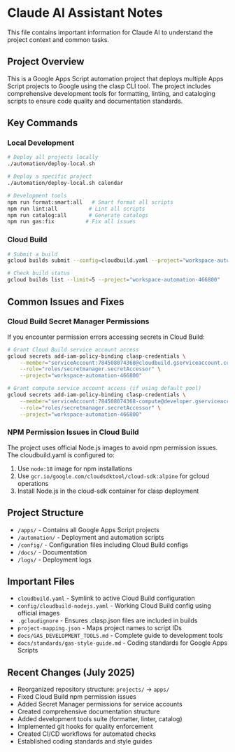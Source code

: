 # Claude AI Assistant Notes

This file contains important information for Claude AI to understand the project context and common tasks.

## Project Overview
This is a Google Apps Script automation project that deploys multiple Apps Script projects to Google using the clasp CLI tool. The project includes comprehensive development tools for formatting, linting, and cataloging scripts to ensure code quality and documentation standards.

## Key Commands

### Local Development
```bash
# Deploy all projects locally
./automation/deploy-local.sh

# Deploy a specific project
./automation/deploy-local.sh calendar

# Development tools
npm run format:smart:all   # Smart format all scripts
npm run lint:all          # Lint all scripts
npm run catalog:all       # Generate catalogs
npm run gas:fix          # Fix all issues
```

### Cloud Build
```bash
# Submit a build
gcloud builds submit --config=cloudbuild.yaml --project="workspace-automation-466800"

# Check build status
gcloud builds list --limit=5 --project="workspace-automation-466800"
```

## Common Issues and Fixes

### Cloud Build Secret Manager Permissions
If you encounter permission errors accessing secrets in Cloud Build:

```bash
# Grant Cloud Build service account access
gcloud secrets add-iam-policy-binding clasp-credentials \
    --member="serviceAccount:784508074368@cloudbuild.gserviceaccount.com" \
    --role="roles/secretmanager.secretAccessor" \
    --project="workspace-automation-466800"

# Grant compute service account access (if using default pool)
gcloud secrets add-iam-policy-binding clasp-credentials \
    --member="serviceAccount:784508074368-compute@developer.gserviceaccount.com" \
    --role="roles/secretmanager.secretAccessor" \
    --project="workspace-automation-466800"
```

### NPM Permission Issues in Cloud Build
The project uses official Node.js images to avoid npm permission issues. The cloudbuild.yaml is configured to:
1. Use `node:18` image for npm installations
2. Use `gcr.io/google.com/cloudsdktool/cloud-sdk:alpine` for gcloud operations
3. Install Node.js in the cloud-sdk container for clasp deployment

## Project Structure
- `/apps/` - Contains all Google Apps Script projects
- `/automation/` - Deployment and automation scripts
- `/config/` - Configuration files including Cloud Build configs
- `/docs/` - Documentation
- `/logs/` - Deployment logs

## Important Files
- `cloudbuild.yaml` - Symlink to active Cloud Build configuration
- `config/cloudbuild-nodejs.yaml` - Working Cloud Build config using official images
- `.gcloudignore` - Ensures .clasp.json files are included in builds
- `project-mapping.json` - Maps project names to script IDs
- `docs/GAS_DEVELOPMENT_TOOLS.md` - Complete guide to development tools
- `docs/standards/gas-style-guide.md` - Coding standards for Google Apps Scripts

## Recent Changes (July 2025)
- Reorganized repository structure: `projects/` → `apps/`
- Fixed Cloud Build npm permission issues
- Added Secret Manager permissions for service accounts
- Created comprehensive documentation structure
- Added development tools suite (formatter, linter, catalog)
- Implemented git hooks for quality enforcement
- Created CI/CD workflows for automated checks
- Established coding standards and style guides
